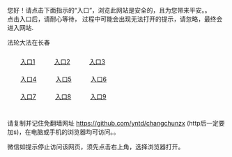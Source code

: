 您好！请点击下面指示的“入口”，浏览此网站是安全的，且为您带来平安。。 <br/>
点击入口后，请耐心等待， 过程中可能会出现无法打开的提示，请忽略，最终会进入网站. </br>

法轮大法在长春<br/>
<div style="padding:10px"><a style="margin:20px" target="_blank" href="https://dku5mhszb9ug5.cloudfront.net/2Qpsp?clboj" id="ccLink1" rel="nofollow">入口1</a> <a target="_blank" style="margin:20px" href="https://d1nubkoi6555lu.cloudfront.net/2Qpsp?qkacoqik" id="ccLink2" rel="nofollow">入口2</a> <a style="margin:20px" target="_blank" href="https://d1me6a059qhk7d.cloudfront.net/2Qpsp?bjiean" id="ccLink3" rel="nofollow">入口3</a></div>

<div style="padding:10px" ><a style="margin:20px" target="_blank" href="https://dku5mhszb9ug5.cloudfront.net/2Qpsp?clboj" id="ccLink4" rel="nofollow">入口4</a> <a style="margin:20px" href="https://d1nubkoi6555lu.cloudfront.net/2Qpsp?qkacoqik" target="_blank" id="ccLink5" rel="nofollow">入口5</a> <a style="margin:20px" href="https://d1me6a059qhk7d.cloudfront.net/2Qpsp?bjiean" target="_blank" id="ccLink6" rel="nofollow">入口6</a></div>

<div style="padding:10px"><a style="margin:20px" target="_blank" href="https://dku5mhszb9ug5.cloudfront.net/2Qpsp?clboj" id="ccLink7" rel="nofollow">入口7</a> <a style="margin:20px" href="https://d1nubkoi6555lu.cloudfront.net/2Qpsp?qkacoqik" target="_blank" id="ccLink8" rel="nofollow">入口8</a> <a style="margin:20px" target="_blank" href="https://d1me6a059qhk7d.cloudfront.net/2Qpsp?bjiean" id="ccLink9" rel="nofollow">入口9</a></div>

<br/>



请复制并记住免翻墙网址 https://github.com/yntd/changchunzx (http后一定要加s)，在电脑或手机的浏览器均可访问。。<br/>

微信如提示停止访问该网页，须先点击右上角，选择浏览器打开。

